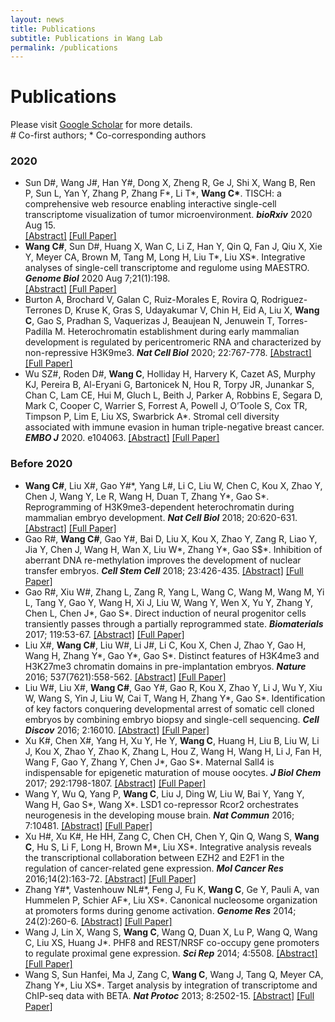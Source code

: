 ```yaml
---
layout: news
title: Publications
subtitle: Publications in Wang Lab
permalink: /publications
---
```


# Publications

Please visit [Google Scholar](https://scholar.google.com/citations?user=ZwKmcpYAAAAJ&hl=en) for more details.<br>
\# Co-first authors; \* Co-corresponding authors

### 2020
- Sun D#, Wang J#, Han Y#, Dong X, Zheng R, Ge J, Shi X, Wang B, Ren P, Sun L, Yan Y, Zhang P, Zhang F\*, Li T\*, **Wang C\***. TISCH: a comprehensive web resource enabling interactive single-cell transcriptome visualization of tumor microenvironment. _**bioRxiv**_ 2020 Aug 15.<br>
[[Abstract]](https://www.biorxiv.org/content/10.1101/2020.08.15.251959v1)
[[Full Paper]](/resources/publications/2020_bioRxiv_TISCH.pdf)
- **Wang C#**, Sun D#, Huang X, Wan C, Li Z, Han Y, Qin Q, Fan J, Qiu X, Xie Y, Meyer CA, Brown M, Tang M, Long H, Liu T\*, Liu XS\*. Integrative analyses of single-cell transcriptome and regulome using MAESTRO. _**Genome Biol**_ 2020 Aug 7;21(1):198.<br>
[[Abstract]](https://pubmed.ncbi.nlm.nih.gov/32767996)
[[Full Paper]](/resources/publications/2020_GenomeBiology_MAESTRO.pdf)
- Burton A, Brochard V, Galan C, Ruiz-Morales E, Rovira Q, Rodriguez-Terrones D, Kruse K, Gras S, Udayakumar V, Chin H, Eid A, Liu X, **Wang C**, Gao S, Pradhan S, Vaquerizas J, Beaujean N, Jenuwein T, Torres-Padilla M. Heterochromatin establishment during early mammalian development is regulated by pericentromeric RNA and characterized by non-repressive H3K9me3. _**Nat Cell Biol**_ 2020; 22:767-778. 
[[Abstract]](https://pubmed.ncbi.nlm.nih.gov/32601371)
[[Full Paper]](/resources/publications/2020_NCB_H3K9me3.pdf)
- Wu SZ#, Roden D#, **Wang C**, Holliday H, Harvery K, Cazet AS, Murphy KJ, Pereira B, Al-Eryani G, Bartonicek N, Hou R, Torpy JR, Junankar S, Chan C, Lam CE, Hui M, Gluch L, Beith J, Parker A, Robbins E, Segara D, Mark C, Cooper C, Warrier S, Forrest A, Powell J, O’Toole S, Cox TR, Timpson P, Lim E, Liu XS, Swarbrick A\*. Stromal cell diversity associated with immune evasion in human triple-negative breast cancer. _**EMBO J**_ 2020. e104063.
[[Abstract]](https://pubmed.ncbi.nlm.nih.gov/32790115)
[[Full Paper]](/resources/publications/2020_EMBO_CAF.pdf)

### Before 2020
- **Wang C#**, Liu X#, Gao Y#\*, Yang L#, Li C, Liu W, Chen C, Kou X, Zhao Y, Chen J, Wang Y, Le R, Wang H, Duan T, Zhang Y\*, Gao S\*. Reprogramming of H3K9me3-dependent heterochromatin during mammalian embryo development. _**Nat Cell Biol**_ 2018; 20:620-631. <br>
[[Abstract]](https://pubmed.ncbi.nlm.nih.gov/29686265)
[[Full Paper]](/resources/publications/2018_NCB_H3K9me3.pdf)
- Gao R#, **Wang C#**, Gao Y#, Bai D, Liu X, Kou X, Zhao Y, Zang R, Liao Y, Jia Y, Chen J, Wang H, Wan X, Liu W\*, Zhang Y\*, Gao S$\*. Inhibition of aberrant DNA re-methylation improves the development of nuclear transfer embryos. _**Cell Stem Cell**_ 2018; 23:426-435.
[[Abstract]](https://pubmed.ncbi.nlm.nih.gov/30146410)
[[Full Paper]](/resources/publications/2018_CSC_NTmethyl.pdf)
- Gao R#, Xiu W#, Zhang L, Zang R, Yang L, Wang C, Wang M, Wang M, Yi L, Tang Y, Gao Y, Wang H, Xi J, Liu W, Wang Y, Wen X, Yu Y, Zhang Y, Chen L, Chen J\*, Gao S\*. Direct induction of neural progenitor cells transiently passes through a partially reprogrammed state. _**Biomaterials**_ 2017; 119:53-67.
[[Abstract]](https://pubmed.ncbi.nlm.nih.gov/28006658)
[[Full Paper]](/resources/publications/2017_Biomaterials_NPC.pdf)
- Liu X#, **Wang C#**, Liu W#, Li J#, Li C, Kou X, Chen J, Zhao Y, Gao H, Wang H, Zhang Y\*, Gao Y\*, Gao S\*. Distinct features of H3K4me3 and H3K27me3 chromatin domains in pre-implantation embryos. _**Nature**_ 2016; 537(7621):558-562. 
[[Abstract]](https://pubmed.ncbi.nlm.nih.gov/27626379)
[[Full Paper]](/resources/publications/2016_Nature_H3K4me3H3K27me3.pdf)
- Liu W#, Liu X#, **Wang C#**, Gao Y#, Gao R, Kou X, Zhao Y, Li J, Wu Y, Xiu W, Wang S, Yin J, Liu W, Cai T, Wang H, Zhang Y\*, Gao S\*. Identification of key factors conquering developmental arrest of somatic cell cloned embryos by combining embryo biopsy and single-cell sequencing. _**Cell Discov**_ 2016; 2:16010. 
[[Abstract]](https://pubmed.ncbi.nlm.nih.gov/27462457)
[[Full Paper]](/resources/publications/2016_CellDiscovery_NTexpr.pdf)
- Xu K#, Chen X#, Yang H, Xu Y, He Y, **Wang C**, Huang H, Liu B, Liu W, Li J, Kou X, Zhao Y, Zhao K, Zhang L, Hou Z, Wang H, Wang H, Li J, Fan H, Wang F, Gao Y, Zhang Y, Chen J\*, Gao S\*. Maternal Sall4 is indispensable for epigenetic maturation of mouse oocytes. _**J Biol Chem**_ 2017; 292:1798-1807.
[[Abstract]](https://pubmed.ncbi.nlm.nih.gov/28031467)
[[Full Paper]](/resources/publications/2016_JBC_Sall4.pdf)
- Wang Y, Wu Q, Yang P, **Wang C**, Liu J, Ding W, Liu W, Bai Y, Yang Y, Wang H, Gao S\*, Wang X\*. LSD1 co-repressor Rcor2 orchestrates neurogenesis in the developing mouse brain. _**Nat Commun**_ 2016; 7:10481.
[[Abstract]](https://pubmed.ncbi.nlm.nih.gov/26795843)
[[Full Paper]](/resources/publications/2016_NatCommu_Rcor2.pdf) 
- Xu H#, Xu K#, He HH, Zang C, Chen CH, Chen Y, Qin Q, Wang S, **Wang C**, Hu S, Li F, Long H, Brown M\*, Liu XS\*. Integrative analysis reveals the transcriptional collaboration between EZH2 and E2F1 in the regulation of cancer-related gene expression. _**Mol Cancer Res**_ 2016;14(2):163-72.
[[Abstract]](https://pubmed.ncbi.nlm.nih.gov/26659825)
[[Full Paper]](/resources/publications/2015_MCR_EZH2.pdf)
- Zhang Y#\*, Vastenhouw NL#\*, Feng J, Fu K, **Wang C**, Ge Y, Pauli A, van Hummelen P, Schier AF\*, Liu XS\*. Canonical nucleosome organization at promoters forms during genome activation. _**Genome Res**_ 2014; 24(2):260-6.
[[Abstract]](https://pubmed.ncbi.nlm.nih.gov/24285721)
[[Full Paper]](/resources/publications/2014_SciReport_PHF8.pdf)
- Wang J, Lin X, Wang S, **Wang C**, Wang Q, Duan X, Lu P, Wang Q, Wang C, Liu XS, Huang J\*. PHF8 and REST/NRSF co-occupy gene promoters to regulate proximal gene expression. _**Sci Rep**_ 2014; 4:5508.
[[Abstract]](https://pubmed.ncbi.nlm.nih.gov/24852203)
[[Full Paper]](/resources/publications/2014_GenomeResearch_Nucleo.pdf)
- Wang S, Sun Hanfei, Ma J, Zang C, **Wang C**, Wang J, Tang Q, Meyer CA, Zhang Y\*, Liu XS\*. Target analysis by integration of transcriptome and ChIP-seq data with BETA. _**Nat Protoc**_ 2013; 8:2502-15. 
[[Abstract]](https://pubmed.ncbi.nlm.nih.gov/24263090)
[[Full Paper]](/resources/publications/2013_NatureProt_BETA.pdf)


